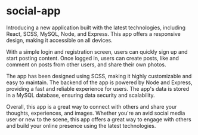 # social-app
Introducing a new application built with the latest technologies, including React, SCSS, MySQL, Node, and Express. This app offers a responsive design, making it accessible on all devices.

With a simple login and registration screen, users can quickly sign up and start posting content. Once logged in, users can create posts, like and comment on posts from other users, and share their own photos.

The app has been designed using SCSS, making it highly customizable and easy to maintain. The backend of the app is powered by Node and Express, providing a fast and reliable experience for users. The app's data is stored in a MySQL database, ensuring data security and scalability.

Overall, this app is a great way to connect with others and share your thoughts, experiences, and images. Whether you're an avid social media user or new to the scene, this app offers a great way to engage with others and build your online presence using the latest technologies.
